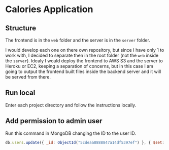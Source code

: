 # Calories Application

## Structure

The frontend is in the `web` folder and the server is in the `server` folder.

I would develop each one on there own repository, but since I have only 1 to work with, I decided to separate then in the root folder (not the `web` inside the `server`). Idealy I would deploy the frontend to AWS S3 and the server to Heroku or EC2, keeping a separation of concerns, but in this case I am going to output the frontend built files inside the backend server and it will be served from there.

## Run local

Enter each project directory and follow the instructions locally.

## Add permission to admin user

Run this command in MongoDB changing the ID to the user ID.

```js
db.users.update({ _id: ObjectId("5cdeaa8888847a14df5397ef") }, { $set: { permissions: ["users_edit", "meals_all"] } });
```
